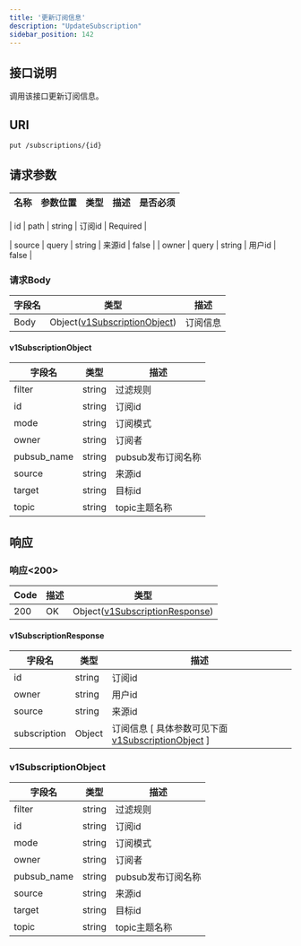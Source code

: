 ```yaml
---
title: '更新订阅信息'
description: "UpdateSubscription"
sidebar_position: 142
---
```

## 接口说明
调用该接口更新订阅信息。

## URI

```
put /subscriptions/{id}
```

## 请求参数

| 名称 | 参数位置 | 类型 | 描述 |  是否必须 |
| ---- | ---------- | ----------- | ----------- | ----------- | 

| id | path | string | 订阅id |  Required | 

| source | query | string | 来源id |  false |
| owner | query | string | 用户id |  false |


### 请求Body
| 字段名 | 类型 | 描述 |
| ----------- | ------ | ------ |
| Body | Object([v1SubscriptionObject](#v1SubscriptionObject)) | 订阅信息 |

#### v1SubscriptionObject

| 字段名 | 类型 | 描述 |
| ---- | ---- | ----------- | 
| filter | string | 过滤规则 | 
| id | string | 订阅id | 
| mode | string | 订阅模式 | 
| owner | string | 订阅者 | 
| pubsub_name | string | pubsub发布订阅名称 | 
| source | string | 来源id | 
| target | string | 目标id | 
| topic | string | topic主题名称 |









## 响应


### 响应<200>
| Code | 描述 | 类型 |
| ---- | ----------- | ------ | 
| 200 | OK | Object([v1SubscriptionResponse](#v1SubscriptionResponse)) |

#### v1SubscriptionResponse

| 字段名 | 类型 | 描述 |
| ---- | ---- | ----------- | 
| id | string | 订阅id | 
| owner | string | 用户id | 
| source | string | 来源id |
| subscription | Object | 订阅信息 [ 具体参数可见下面 [v1SubscriptionObject](#v1SubscriptionObject) ]  |





### v1SubscriptionObject
| 字段名 | 类型 | 描述 |
| ---- | ---- | ----------- | 
| filter | string | 过滤规则 | 
| id | string | 订阅id | 
| mode | string | 订阅模式 | 
| owner | string | 订阅者 | 
| pubsub_name | string | pubsub发布订阅名称 | 
| source | string | 来源id | 
| target | string | 目标id | 
| topic | string | topic主题名称 |










